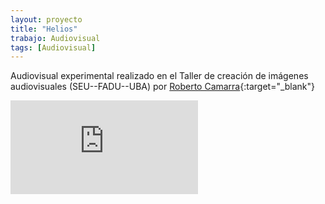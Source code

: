 ```yaml
---
layout: proyecto
title: "Helios"
trabajo: Audiovisual
tags: [Audiovisual]
---
```


Audiovisual experimental realizado en el Taller de creación de imágenes audiovisuales (SEU--FADU--UBA) por [Roberto Camarra](http://robertocamarra.blogspot.com){:target="_blank"}

<div class="embed-container"><iframe src="https://player.vimeo.com/video/18649230?title=0&byline=0&portrait=0" frameborder="0" webkitAllowFullScreen mozallowfullscreen allowFullScreen></iframe></div>
